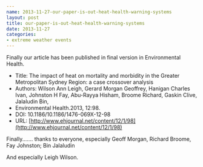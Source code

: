 ```yaml
---
name: 2013-11-27-our-paper-is-out-heat-health-warning-systems
layout: post
title: our-paper-is-out-heat-health-warning-systems
date: 2013-11-27
categories:
- extreme weather events
---
```


Finally our article has been published in final version in Environmental Health.

- Title: The impact of heat on mortality and morbidity in the Greater Metropolitan Sydney Region: a case crossover analysis
- Authors: Wilson Ann Leigh, Gerard Morgan  Geoffrey, Hanigan Charles Ivan, Johnston H Fay, Abu-Rayya  Hisham, Broome  Richard, Gaskin  Clive, Jalaludin  Bin,
- Environmental Health.2013, 12:98.
- DOI: 10.1186/10.1186/1476-069X-12-98
- URL: [http://www.ehjournal.net/content/12/1/98](http://www.ehjournal.net/content/12/1/98)    

Finally.......
thanks to everyone,  especially Geoff Morgan, Richard Broome, Fay Johnston; Bin Jalaludin

And especially Leigh Wilson.
